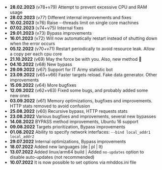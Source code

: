 - **28.02.2023** (v78+v79) Attempt to prevent excessive CPU and RAM usage 
- **28.02.2023** (v77) Different internal improvements and fixes
- **10.02.2023** (v76) Raise --threads limit on single core machines
- **07.02.2023** (v74+v75) Internal fixes
- **29.01.2023** (v73) Bypass improvements
- **16.01.2023** (v72) Will now automatically restart instead of shutting down when the error occurs
- **05.12.2022** (v70+v71) Restart periodically to avoid resource leak. Allow a copy per each cpu core
- **21.10.2022** (v69) May the force be with you. Also, new method 🚀
- **04.10.2022** (v68) New bypass
- **29.09.2022** (v67) Support for IT Army statistic bot
- **23.09.2022** (v65+v66) Faster targets reload. Fake data generator. Other improvements
- **15.09.2022** (v64) More bugfixes
- **12.09.2022** (v62+v63) Fixed some bugs, and probably added some new ones
- **03.09.2022** (v61) Memory optimizations, bugfixes and improvements. HTTP stats removed to avoid confusion
- **25.08.2022** (v60) Recursive bypass, HTTP requests stats
- **23.08.2022** Various bugfixes and improvements, several new bypasses
- **14.08.2022** BYPASS method improvements, Ubuntu 16 support
- **09.08.2022** Targets prioritization, Bypass improvements
- **01.08.2022** Ability to specify network interfaces: `--bind local_addr1 local_addr2`
- **29.07.2022** Internal optimizations, Bypass improvements
- **18.07.2022** Added new languages (de | pl | lt)
- **13.07.2022** Added linux/arm64 build | Added `no-updates` option to disable auto-updates (not recommended)
- **10.07.2022** It is now possible to set options via mhddos.ini file
